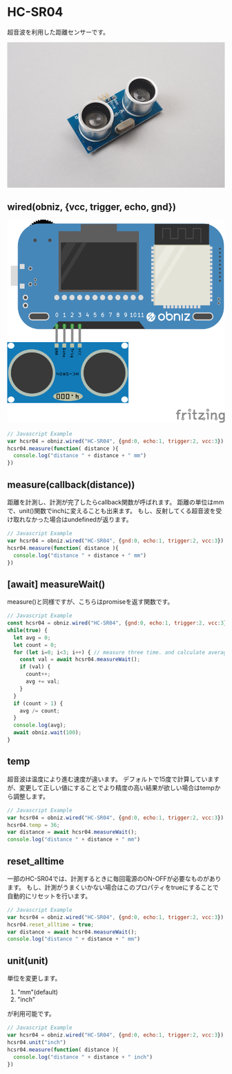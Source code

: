 # HC-SR04
超音波を利用した距離センサーです。

![](image.jpg)

## wired(obniz, {vcc, trigger, echo, gnd})

![photo of wired](wired.png)
```javascript
// Javascript Example
var hcsr04 = obniz.wired("HC-SR04", {gnd:0, echo:1, trigger:2, vcc:3});
hcsr04.measure(function( distance ){
  console.log("distance " + distance + " mm")
})
```

## measure(callback(distance))

距離を計測し、計測が完了したらcallback関数が呼ばれます。
距離の単位はmmで、unit()関数でinchに変えることも出来ます。
もし、反射してくる超音波を受け取れなかった場合はundefinedが返ります。

```javascript
// Javascript Example
var hcsr04 = obniz.wired("HC-SR04", {gnd:0, echo:1, trigger:2, vcc:3});
hcsr04.measure(function( distance ){
  console.log("distance " + distance + " mm")
})
```

## [await] measureWait()

measure()と同様ですが、こちらはpromiseを返す関数です。

```javascript
// Javascript Example
const hcsr04 = obniz.wired("HC-SR04", {gnd:0, echo:1, trigger:2, vcc:3});
while(true) {
  let avg = 0;
  let count = 0;
  for (let i=0; i<3; i++) { // measure three time. and calculate average
    const val = await hcsr04.measureWait();
    if (val) {
      count++;
      avg += val;
    }
  }
  if (count > 1) {
    avg /= count;
  }
  console.log(avg);
  await obniz.wait(100);
}
```

## temp
超音波は温度により進む速度が違います。
デフォルトで15度で計算していますが、変更して正しい値にすることでより精度の高い結果が欲しい場合はtempから調整します。
```javascript
// Javascript Example
var hcsr04 = obniz.wired("HC-SR04", {gnd:0, echo:1, trigger:2, vcc:3});
hcsr04.temp = 36;
var distance = await hcsr04.measureWait();
console.log("distance " + distance + " mm")
```

## reset_alltime
一部のHC-SR04では、計測するときに毎回電源のON-OFFが必要なものがあります。
もし、計測がうまくいかない場合はこのプロパティをtrueにすることで
自動的にリセットを行います。
```javascript
// Javascript Example
var hcsr04 = obniz.wired("HC-SR04", {gnd:0, echo:1, trigger:2, vcc:3});
hcsr04.reset_alltime = true;
var distance = await hcsr04.measureWait();
console.log("distance " + distance + " mm")
```

## unit(unit)
単位を変更します。

1. "mm"(default)
2. "inch"

が利用可能です。

```javascript
// Javascript Example
var hcsr04 = obniz.wired("HC-SR04", {gnd:0, echo:1, trigger:2, vcc:3});
hcsr04.unit("inch")
hcsr04.measure(function( distance ){
  console.log("distance " + distance + " inch")
})
```